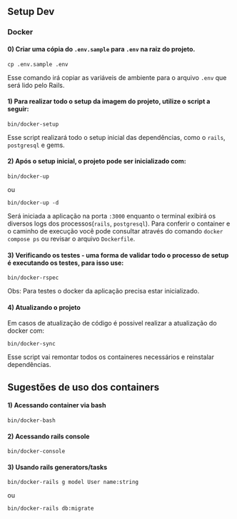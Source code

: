 ## Setup Dev

### Docker

#### 0) Criar uma cópia do `.env.sample` para `.env`  na raiz do projeto.
```
cp .env.sample .env
```

Esse comando irá copiar as variáveis de ambiente para o arquivo `.env` que será lido pelo Rails.

#### 1) Para realizar todo o setup da imagem do projeto, utilize o script a seguir:
```
bin/docker-setup
```

Esse script realizará todo o setup inicial das dependências, como o `rails`, `postgresql` e gems.

#### 2) Após o setup inicial, o projeto pode ser inicializado com:
```
bin/docker-up
```

ou

```
bin/docker-up -d
```

Será iniciada a aplicação na porta `:3000` enquanto o terminal exibirá os diversos logs dos processos(`rails`, `postgresql`). Para conferir o container e o caminho de execução você pode consultar através do comando `docker compose ps` ou revisar o arquivo `Dockerfile`.

#### 3) Verificando os testes - uma forma de validar todo o processo de setup é executando os testes, para isso use:
```
bin/docker-rspec
```

Obs: Para testes o docker da aplicação precisa estar inicializado.

#### 4) Atualizando o projeto
Em casos de atualização de código é possivel realizar a atualização do docker com:
```
bin/docker-sync
```

Esse script vai remontar todos os containeres necessários e reinstalar dependências.


## Sugestões de uso dos containers

#### 1) Acessando container via bash
```
bin/docker-bash
```

#### 2) Acessando rails console
```
bin/docker-console
```

#### 3) Usando rails generators/tasks
```
bin/docker-rails g model User name:string
```
ou

```
bin/docker-rails db:migrate
```
